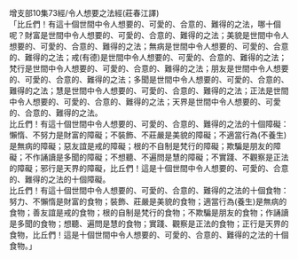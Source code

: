 增支部10集73經/令人想要之法經(莊春江譯)  
「比丘們！有這十個世間中令人想要的、可愛的、合意的、難得的之法，哪十個呢？財富是世間中令人想要的、可愛的、合意的、難得的之法；美貌是世間中令人想要的、可愛的、合意的、難得的之法；無病是世間中令人想要的、可愛的、合意的、難得的之法；戒(有德)是世間中令人想要的、可愛的、合意的、難得的之法；梵行是世間中令人想要的、可愛的、合意的、難得的之法；朋友是世間中令人想要的、可愛的、合意的、難得的之法；多聞是世間中令人想要的、可愛的、合意的、難得的之法；慧是世間中令人想要的、可愛的、合意的、難得的之法；正法是世間中令人想要的、可愛的、合意的、難得的之法；天界是世間中令人想要的、可愛的、合意的、難得的之法。  
比丘們！有這十個世間中令人想要的、可愛的、合意的、難得的之法的十個障礙：懶惰、不努力是財富的障礙；不裝飾、不莊嚴是美貌的障礙；不適當行為(不養生)是無病的障礙；惡友誼是戒的障礙；根的不自制是梵行的障礙；欺騙是朋友的障礙；不作誦讀是多聞的障礙；不想聽、不遍問是慧的障礙；不實踐、不觀察是正法的障礙；邪行是天界的障礙，比丘們！這是十個世間中令人想要的、可愛的、合意的、難得的之法的十個障礙。  
比丘們！有這十個世間中令人想要的、可愛的、合意的、難得的之法的十個食物：努力、不懶惰是財富的食物；裝飾、莊嚴是美貌的食物；適當行為(養生)是無病的食物；善友誼是戒的食物；根的自制是梵行的食物；不欺騙是朋友的食物；作誦讀是多聞的食物；想聽、遍問是慧的食物；實踐、觀察是正法的食物；正行是天界的食物，比丘們！這是十個世間中令人想要的、可愛的、合意的、難得的之法的十個食物。」  
  
  
